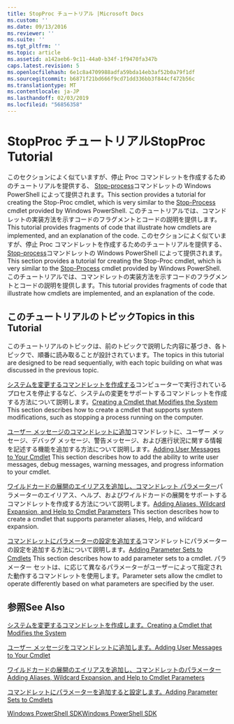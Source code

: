 ```yaml
---
title: StopProc チュートリアル |Microsoft Docs
ms.custom: ''
ms.date: 09/13/2016
ms.reviewer: ''
ms.suite: ''
ms.tgt_pltfrm: ''
ms.topic: article
ms.assetid: a142aeb6-9c11-44a0-b34f-1f9470fa347b
caps.latest.revision: 5
ms.openlocfilehash: 6e1c8a4709988adfa59bda14eb3af52b0a79f1df
ms.sourcegitcommit: b6871f21bd666f9cd71dd336bb3f844cf472b56c
ms.translationtype: MT
ms.contentlocale: ja-JP
ms.lasthandoff: 02/03/2019
ms.locfileid: "56856358"
---
```

# <a name="stopproc-tutorial"></a><span data-ttu-id="1bc80-102">StopProc チュートリアル</span><span class="sxs-lookup"><span data-stu-id="1bc80-102">StopProc Tutorial</span></span>

<span data-ttu-id="1bc80-103">このセクションによく似ていますが、停止 Proc コマンドレットを作成するためのチュートリアルを提供する、 [Stop-process](/powershell/module/Microsoft.PowerShell.Management/Stop-Process)コマンドレットの Windows PowerShell によって提供されます。</span><span class="sxs-lookup"><span data-stu-id="1bc80-103">This section provides a tutorial for creating the Stop-Proc cmdlet, which is very similar to the [Stop-Process](/powershell/module/Microsoft.PowerShell.Management/Stop-Process) cmdlet provided by Windows PowerShell.</span></span> <span data-ttu-id="1bc80-104">このチュートリアルでは、コマンドレットの実装方法を示すコードのフラグメントとコードの説明を提供します。</span><span class="sxs-lookup"><span data-stu-id="1bc80-104">This tutorial provides fragments of code that illustrate how cmdlets are implemented, and an explanation of the code.</span></span>
<span data-ttu-id="1bc80-105">このセクションによく似ていますが、停止 Proc コマンドレットを作成するためのチュートリアルを提供する、 [Stop-process](/powershell/module/Microsoft.PowerShell.Management/Stop-Process)コマンドレットの Windows PowerShell によって提供されます。</span><span class="sxs-lookup"><span data-stu-id="1bc80-105">This section provides a tutorial for creating the Stop-Proc cmdlet, which is very similar to the [Stop-Process](/powershell/module/Microsoft.PowerShell.Management/Stop-Process) cmdlet provided by Windows PowerShell.</span></span> <span data-ttu-id="1bc80-106">このチュートリアルでは、コマンドレットの実装方法を示すコードのフラグメントとコードの説明を提供します。</span><span class="sxs-lookup"><span data-stu-id="1bc80-106">This tutorial provides fragments of code that illustrate how cmdlets are implemented, and an explanation of the code.</span></span>

## <a name="topics-in-this-tutorial"></a><span data-ttu-id="1bc80-107">このチュートリアルのトピック</span><span class="sxs-lookup"><span data-stu-id="1bc80-107">Topics in this Tutorial</span></span>

<span data-ttu-id="1bc80-108">このチュートリアルのトピックは、前のトピックで説明した内容に基づき、各トピックで、順番に読み取ることが設計されています。</span><span class="sxs-lookup"><span data-stu-id="1bc80-108">The topics in this tutorial are designed to be read sequentially, with each topic building on what was discussed in the previous topic.</span></span>

<span data-ttu-id="1bc80-109">[システムを変更するコマンドレットを作成する](./creating-a-cmdlet-that-modifies-the-system.md)コンピューターで実行されているプロセスを停止するなど、システムの変更をサポートするコマンドレットを作成する方法について説明します。</span><span class="sxs-lookup"><span data-stu-id="1bc80-109">[Creating a Cmdlet that Modifies the System](./creating-a-cmdlet-that-modifies-the-system.md) This section describes how to create a cmdlet that supports system modifications, such as stopping a process running on the computer.</span></span>

<span data-ttu-id="1bc80-110">[ユーザー メッセージのコマンドレットに追加](./adding-user-messages-to-your-cmdlet.md)コマンドレットに、ユーザー メッセージ、デバッグ メッセージ、警告メッセージ、および進行状況に関する情報を記述する機能を追加する方法について説明します。</span><span class="sxs-lookup"><span data-stu-id="1bc80-110">[Adding User Messages to Your Cmdlet](./adding-user-messages-to-your-cmdlet.md) This section describes how to add the ability to write user messages, debug messages, warning messages, and progress information to your cmdlet.</span></span>

<span data-ttu-id="1bc80-111">[ワイルドカードの展開のエイリアスを追加し、コマンドレット パラメーター](./adding-aliases-wildcard-expansion-and-help-to-cmdlet-parameters.md)パラメーターのエイリアス、ヘルプ、およびワイルドカードの展開をサポートするコマンドレットを作成する方法について説明します。</span><span class="sxs-lookup"><span data-stu-id="1bc80-111">[Adding Aliases, Wildcard Expansion, and Help to Cmdlet Parameters](./adding-aliases-wildcard-expansion-and-help-to-cmdlet-parameters.md) This section describes how to create a cmdlet that supports parameter aliases, Help, and wildcard expansion.</span></span>

<span data-ttu-id="1bc80-112">[コマンドレットにパラメーターの設定を追加する](./adding-parameter-sets-to-a-cmdlet.md)コマンドレットにパラメーターの設定を追加する方法について説明します。</span><span class="sxs-lookup"><span data-stu-id="1bc80-112">[Adding Parameter Sets to Cmdlets](./adding-parameter-sets-to-a-cmdlet.md) This section describes how to add parameter sets to a cmdlet.</span></span> <span data-ttu-id="1bc80-113">パラメーター セットは、に応じて異なるパラメーターがユーザーによって指定された動作するコマンドレットを使用します。</span><span class="sxs-lookup"><span data-stu-id="1bc80-113">Parameter sets allow the cmdlet to operate differently based on what parameters are specified by the user.</span></span>

## <a name="see-also"></a><span data-ttu-id="1bc80-114">参照</span><span class="sxs-lookup"><span data-stu-id="1bc80-114">See Also</span></span>

[<span data-ttu-id="1bc80-115">システムを変更するコマンドレットを作成します。</span><span class="sxs-lookup"><span data-stu-id="1bc80-115">Creating a Cmdlet that Modifies the System</span></span>](./creating-a-cmdlet-that-modifies-the-system.md)

[<span data-ttu-id="1bc80-116">ユーザー メッセージをコマンドレットに追加します。</span><span class="sxs-lookup"><span data-stu-id="1bc80-116">Adding User Messages to Your Cmdlet</span></span>](./adding-user-messages-to-your-cmdlet.md)

[<span data-ttu-id="1bc80-117">ワイルドカードの展開のエイリアスを追加し、コマンドレットのパラメーター</span><span class="sxs-lookup"><span data-stu-id="1bc80-117">Adding Aliases, Wildcard Expansion, and Help to Cmdlet Parameters</span></span>](./adding-aliases-wildcard-expansion-and-help-to-cmdlet-parameters.md)

[<span data-ttu-id="1bc80-118">コマンドレットにパラメーターを追加すると設定します。</span><span class="sxs-lookup"><span data-stu-id="1bc80-118">Adding Parameter Sets to Cmdlets</span></span>](./adding-parameter-sets-to-a-cmdlet.md)

[<span data-ttu-id="1bc80-119">Windows PowerShell SDK</span><span class="sxs-lookup"><span data-stu-id="1bc80-119">Windows PowerShell SDK</span></span>](../windows-powershell-reference.md)
